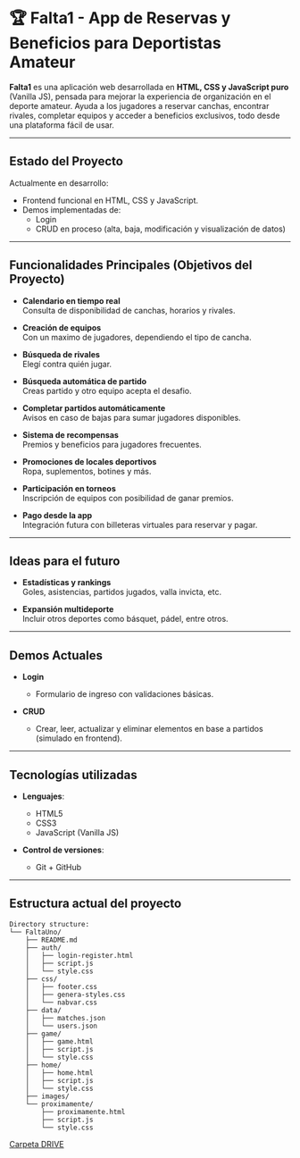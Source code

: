 # 🏆 Falta1 - App de Reservas y Beneficios para Deportistas Amateur

**Falta1** es una aplicación web desarrollada en **HTML, CSS y JavaScript puro** (Vanilla JS), pensada para mejorar la experiencia de organización en el deporte amateur. Ayuda a los jugadores a reservar canchas, encontrar rivales, completar equipos y acceder a beneficios exclusivos, todo desde una plataforma fácil de usar.

---

## Estado del Proyecto

Actualmente en desarrollo:

- Frontend funcional en HTML, CSS y JavaScript.
- Demos implementadas de:
  - Login
  - CRUD en proceso (alta, baja, modificación y visualización de datos)

---

## Funcionalidades Principales (Objetivos del Proyecto)

- **Calendario en tiempo real**  
  Consulta de disponibilidad de canchas, horarios y rivales.

- **Creación de equipos**  
  Con un maximo de jugadores, dependiendo el tipo de cancha.

- **Búsqueda de rivales**  
  Elegí contra quién jugar.

- **Búsqueda automática de partido**  
  Creas partido y otro equipo acepta el desafio.

- **Completar partidos automáticamente**  
  Avisos en caso de bajas para sumar jugadores disponibles.

- **Sistema de recompensas**  
  Premios y beneficios para jugadores frecuentes.

- **Promociones de locales deportivos**  
  Ropa, suplementos, botines y más.

- **Participación en torneos**  
  Inscripción de equipos con posibilidad de ganar premios.

- **Pago desde la app**  
  Integración futura con billeteras virtuales para reservar y pagar.

---

## Ideas para el futuro

- **Estadísticas y rankings**  
  Goles, asistencias, partidos jugados, valla invicta, etc.

- **Expansión multideporte**  
  Incluir otros deportes como básquet, pádel, entre otros.

---

## Demos Actuales

- **Login**

  - Formulario de ingreso con validaciones básicas.

- **CRUD**
  - Crear, leer, actualizar y eliminar elementos en base a partidos (simulado en frontend).

---

## Tecnologías utilizadas

- **Lenguajes**:

  - HTML5
  - CSS3
  - JavaScript (Vanilla JS)

- **Control de versiones**:
  - Git + GitHub

---

## Estructura actual del proyecto

```
Directory structure:
└── FaltaUno/
    ├── README.md
    ├── auth/
    │   ├── login-register.html
    │   ├── script.js
    │   └── style.css
    ├── css/
    │   ├── footer.css
    │   ├── genera-styles.css
    │   └── nabvar.css
    ├── data/
    │   ├── matches.json
    │   └── users.json
    ├── game/
    │   ├── game.html
    │   ├── script.js
    │   └── style.css
    ├── home/
    │   ├── home.html
    │   ├── script.js
    │   └── style.css
    ├── images/
    └── proximamente/
        ├── proximamente.html
        ├── script.js
        └── style.css
```

[Carpeta DRIVE](https://drive.google.com/drive/folders/11IThWPghH7XK5cH4OUGhG1CWNaR4DNNs?usp=drive_link)
